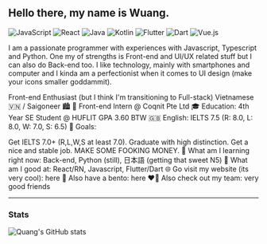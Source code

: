 ## Hello there, my name is Wuang.
![JavaScript](https://img.shields.io/badge/javascript-%23323330.svg?style=for-the-badge&logo=javascript&logoColor=%23F7DF1E)
![React](https://img.shields.io/badge/react-%2320232a.svg?style=for-the-badge&logo=react&logoColor=%2361DAFB)
![Java](https://img.shields.io/badge/java-%23ED8B00.svg?style=for-the-badge&logo=openjdk&logoColor=white)
![Kotlin](https://img.shields.io/badge/kotlin-%237F52FF.svg?style=for-the-badge&logo=kotlin&logoColor=white)
![Flutter](https://img.shields.io/badge/Flutter-%2302569B.svg?style=for-the-badge&logo=Flutter&logoColor=white)
![Dart](https://img.shields.io/badge/dart-%230175C2.svg?style=for-the-badge&logo=dart&logoColor=white)
![Vue.js](https://img.shields.io/badge/vuejs-%2335495e.svg?style=for-the-badge&logo=vuedotjs&logoColor=%234FC08D)

I am a passionate programmer with experiences with Javascript, Typescript and Python. One my of strengths is Front-end and UI/UX related stuff but I can also do Back-end too. I like technology, mainly with smartphones and computer and I kinda am a perfectionist when it comes to UI design (make your icons smaller goddammit).

Front-end Enthusiast (but I think I'm transitioning to Full-stack)
Vietnamese 🇻🇳 / Saigoneer 🏙️
🏢 Front-end Intern @ Coqnit Pte Ltd
🎓 Education: 4th Year SE Student @ HUFLIT GPA 3.60 BTW
🇬🇧 English: IELTS 7.5 (R: 8.0, L: 8.0, W: 7.0, S: 6.5)
🎯 Goals:

 Get IELTS 7.0+ (R,L,W,S at least 7.0).
 Graduate with high distinction.
 Get a nice and stable job.
 MAKE SOME FOOKING MONEY.
🌱 What am I learning right now: Back-end, Python (still), 日本語 (getting that sweet N5)
💯 What am I good at: React/RN, Javascript, Flutter/Dart
🌐 Go visit my website (its very cool): here
🍱 Also have a bento: here
❤️‍🔥 Also check out my team: very good friends

<hr>

### Stats
![Quang's GitHub stats](https://github-readme-stats.vercel.app/api?username=tquang-coqnit&show_icons=true&theme=default)
